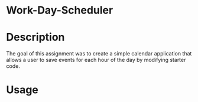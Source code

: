 # Work-Day-Scheduler

# Description
The goal of this assignment was to create a simple calendar application that allows a user to save events for each hour of the day by modifying starter code.

# Usage

